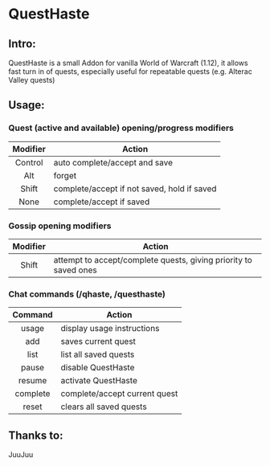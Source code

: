 # QuestHaste

## Intro:

QuestHaste is a small Addon for vanilla World of Warcraft (1.12), it allows fast turn in of quests, especially useful for repeatable quests (e.g. Alterac Valley quests)

## Usage:

### Quest (active and available) opening/progress modifiers

| Modifier      | Action
| :---:         | ---
| Control       | auto complete/accept and save
| Alt           | forget
| Shift         | complete/accept if not saved, hold if saved
| None          | complete/accept if saved

### Gossip opening modifiers

| Modifier      | Action
| :---:         | ---
| Shift         | attempt to accept/complete quests, giving priority to saved ones

### Chat commands (/qhaste, /questhaste)
| Command   | Action
| :---:     |   ---
| usage     | display usage instructions
| add       | saves current quest
| list      | list all saved quests
| pause     | disable QuestHaste
| resume    | activate QuestHaste
| complete  | complete/accept current quest
| reset     | clears all saved quests


## Thanks to:

JuuJuu

